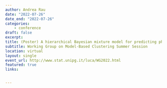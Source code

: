 ```yaml
---
author: Andrea Rau
date: "2022-07-26"
date_end: "2022-07-26"
categories:
    - conference
draft: false
excerpt: 
title: (Poster) A hierarchical Bayesian mixture model for predicting phenotypes from genomic data with prior biological information
subtitle: Working Group on Model-Based Clustering Summer Session
location: virtual
layout: single
event_url: http://www.stat.unipg.it/luca/WG2022.html
featured: true
links:


---
```




